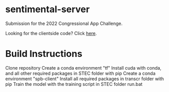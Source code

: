 # sentimental-server
 Submission for the 2022 Congressional App Challenge.
 
 Looking for the clientside code? Click [here](github.com/nerdie01/sentimental-client).

# Build Instructions
Clone repository
Create a conda environment "tf"
Install cuda with conda, and all other required packages in STEC folder with pip
Create a conda environment "spb-client"
Install all required packages in transcr folder with pip
Train the model with the training script in STEC folder
run.bat
